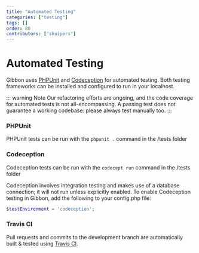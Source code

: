 ```yaml
---
title: "Automated Testing"
categories: ["testing"]
tags: []
order: 80
contributors: ["skuipers"]
---
```

# Automated Testing

Gibbon uses [PHPUnit](https://phpunit.de/) and [Codeception](https://codeception.com/) for automated testing. Both testing frameworks can be installed and configured to run in your localhost.

::: warning Note
Our refactoring efforts are ongoing, and the code coverage for automated tests is not all-encompassing. A passing test does not guarantee a working codebase: please always test manually too.
:::
### PHPUnit ###
PHPUnit tests can be run with the `phpunit .` command in the /tests folder

### Codeception ###
Codeception tests can be run with the `codecept run` command in the /tests folder

Codeception involves integration testing and makes use of a database connection; it will not run unless explicitly enabled. To enable Codeception testing in Gibbon, add the following to your config.php file:

```php
$testEnvironment = 'codeception';
```

### Travis CI ###

Pull requests and commits to the development branch are automatically built & tested using [Travis CI](https://travis-ci.org/GibbonEdu/core).
